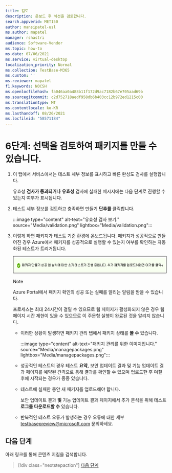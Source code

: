 ```yaml
---
title: 검토
description: 온보드 후 섹션을 검토합니다.
search.appverid: MET150
author: mansipatel-usl
ms.author: mapatel
manager: rshastri
audience: Software-Vendor
ms.topic: how-to
ms.date: 07/06/2021
ms.service: virtual-desktop
localization_priority: Normal
ms.collection: TestBase-M365
ms.custom: ''
ms.reviewer: mapatel
f1.keywords: NOCSH
ms.openlocfilehash: fa046aa0a488b11f172d9ac7182b67e705aad69b
ms.sourcegitcommit: c2d752718aedf958db6b403cc12b972ed1215c00
ms.translationtype: MT
ms.contentlocale: ko-KR
ms.lasthandoff: 08/26/2021
ms.locfileid: "58571184"
---
```

# <a name="step-6-review-your-selections-to-create-your-package"></a>6단계: 선택을 검토하여 패키지를 만들 수 있습니다.

1. 이 탭에서 서비스에서는 테스트 세부 정보를 표시하고 빠른 완성도 검사를 실행합니다.

    유효성 **검사가 통과되거나** **유효성** 검사에 실패한 메시지에는 다음 단계로 진행할 수 있는지 여부가 표시됩니다.

2. 테스트 세부 정보를 검토하고 충족하면 만들기 **단추를** 클릭합니다.

    :::image type="content" alt-text="유효성 검사 보기." source="Media/validation.png" lightbox="Media/validation.png":::

3. 이렇게 하면 패키지가 테스트 기준 환경에 온보드됩니다. 패키지가 성공적으로 만들어진 경우 Azure에서 패키지를 성공적으로 실행할 수 있는지 여부를 확인하는 자동화된 테스트가 트리거됩니다.

    ![성공한 결과입니다.](Media/successful.png)

    > [!NOTE]
    > Azure Portal에서 패키지 확인의 성공 또는 실패를 알리는 알림을 받을 수 있습니다.
    >
    > 프로세스는 최대 24시간이 걸릴 수 있으므로 웹 페이지가 활성화되지 않은 경우 웹 페이지 시간 제한이 있을 수 있으므로 이 주문형 실행이 완료된 것을 알리지 않습니다.

    - 이러한 상황이 발생하면 패키지 관리 탭에서 패키지 상태를 **볼 수** 있습니다.

      :::image type="content" alt-text="패키지 관리를 위한 이미지입니다." source="Media/managepackages.png" lightbox="Media/managepackages.png":::

    - 성공적인 테스트의 경우 테스트 **요약,** 보안 업데이트  결과 및  기능 업데이트 결과 페이지를 예약된 간격으로 통해 결과를 확인할 수 있으며 업로드한 후 며칠 후에 시작되는 경우가 종종 있습니다.
  
    - 테스트에 실패한 동안 새 패키지를 업로드해야 합니다. 

      보안 업데이트 결과 **및** 기능 업데이트  결과 페이지에서 추가 분석을 위해 테스트 **로그를 다운로드할 수** 있습니다.

    - 반복적인 테스트 오류가 발생하는 경우 오류에 대한 세부 testbasepreview@microsoft.com 문의하세요.

## <a name="next-steps"></a>다음 단계

아래 링크를 통해 콘텐츠 지침을 검색합니다.

> [!div class="nextstepaction"]
> [다음 단계](contentguideline.md)
